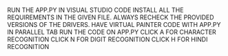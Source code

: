 RUN THE APP.PY IN VISUAL STUDIO CODE
INSTALL ALL THE REQUIREMENTS IN THE GIVEN FILE.
ALWAYS RECHECK THE PROVIDED VERSIONS OF THE DRIVERS.
HAVE VIRTUAL PAINTER CODE WITH APP.PY IN PARALLEL TAB
RUN THE CODE ON APP.PY
CLICK A FOR CHARACTER RECOGNITION
CLICK N FOR DIGIT RECOGNITION
CLICK H FOR HINDI RECOGNITION
